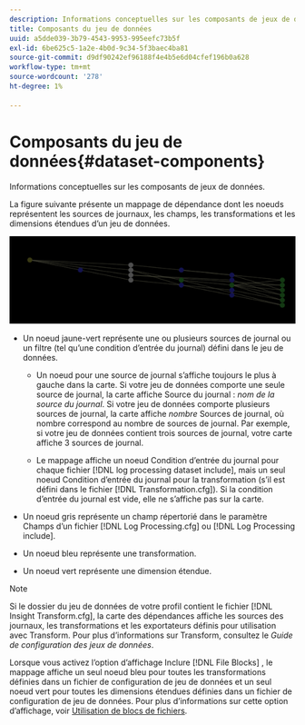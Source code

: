 ```yaml
---
description: Informations conceptuelles sur les composants de jeux de données.
title: Composants du jeu de données
uuid: a5dde039-3b79-4543-9953-995eefc73b5f
exl-id: 6be625c5-1a2e-4b0d-9c34-5f3baec4ba81
source-git-commit: d9df90242ef96188f4e4b5e6d04cfef196b0a628
workflow-type: tm+mt
source-wordcount: '278'
ht-degree: 1%

---
```


# Composants du jeu de données{#dataset-components}

Informations conceptuelles sur les composants de jeux de données.

La figure suivante présente un mappage de dépendance dont les noeuds représentent les sources de journaux, les champs, les transformations et les dimensions étendues d’un jeu de données.

![](assets/vis_DependencyMap.png)

* Un noeud jaune-vert représente une ou plusieurs sources de journal ou un filtre (tel qu’une condition d’entrée du journal) défini dans le jeu de données.

   * Un noeud pour une source de journal s’affiche toujours le plus à gauche dans la carte. Si votre jeu de données comporte une seule source de journal, la carte affiche Source du journal : *nom de la source du journal*. Si votre jeu de données comporte plusieurs sources de journal, la carte affiche *nombre* Sources de journal, où nombre correspond au nombre de sources de journal. Par exemple, si votre jeu de données contient trois sources de journal, votre carte affiche 3 sources de journal.

   * Le mappage affiche un noeud Condition d’entrée du journal pour chaque fichier [!DNL log processing dataset include], mais un seul noeud Condition d’entrée du journal pour la transformation (s’il est défini dans le fichier [!DNL Transformation.cfg]). Si la condition d’entrée du journal est vide, elle ne s’affiche pas sur la carte.

* Un noeud gris représente un champ répertorié dans le paramètre Champs d’un fichier [!DNL Log Processing.cfg] ou [!DNL Log Processing include].

* Un noeud bleu représente une transformation.
* Un noeud vert représente une dimension étendue.

>[!NOTE]
>
>Si le dossier du jeu de données de votre profil contient le fichier [!DNL Insight Transform.cfg], la carte des dépendances affiche les sources des journaux, les transformations et les exportateurs définis pour utilisation avec Transform. Pour plus d’informations sur Transform, consultez le *Guide de configuration des jeux de données*.

Lorsque vous activez l’option d’affichage Inclure [!DNL File Blocks] , le mappage affiche un seul noeud bleu pour toutes les transformations définies dans un fichier de configuration de jeu de données et un seul noeud vert pour toutes les dimensions étendues définies dans un fichier de configuration de jeu de données. Pour plus d’informations sur cette option d’affichage, voir [Utilisation de blocs de fichiers](../../../../../home/c-get-started/c-admin-intrf/c-dataset-mgrs/c-dep-maps/c-wkg-file-blocks.md#concept-3652bbabfbd34449a5f842d8aa598efc).
